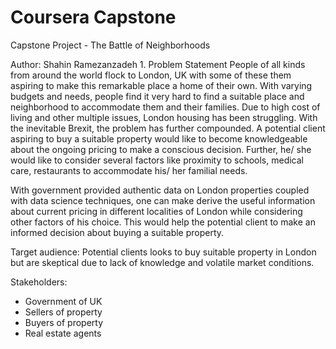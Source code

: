 # Coursera Capstone

Capstone Project - The Battle of Neighborhoods

Author: Shahin Ramezanzadeh
    1. Problem Statement
People of all kinds from around the world flock to London, UK with some of these them aspiring to make this remarkable place a home of their own. 
With varying budgets and needs, people find it very hard to find a suitable place and neighborhood to accommodate them and their families.
Due to high cost of living and other multiple issues, London housing has been struggling.
With the inevitable Brexit, the problem has further compounded. A potential client aspiring to buy a suitable property would like to become knowledgeable about the ongoing pricing to make a conscious decision.
Further, he/ she would like to consider several factors like proximity to schools, medical care, restaurants to accommodate his/ her familial needs.

With government provided authentic data on London properties coupled with data science techniques, one can make derive the useful information about current pricing in different localities of London while considering other factors of his choice. This would help the potential client to make an informed decision about buying a suitable property. 

Target audience:
 Potential clients looks to buy suitable property in London but are skeptical due to lack of knowledge and volatile market conditions.

Stakeholders: 
- Government of UK
- Sellers of property
- Buyers of property
- Real estate agents
